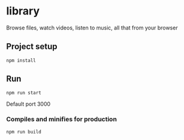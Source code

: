 # library
Browse files, watch videos, listen to music, all that from your browser

## Project setup
```
npm install
```
## Run 
```
npm run start
```

Default port 3000


### Compiles and minifies for production
```
npm run build
```
